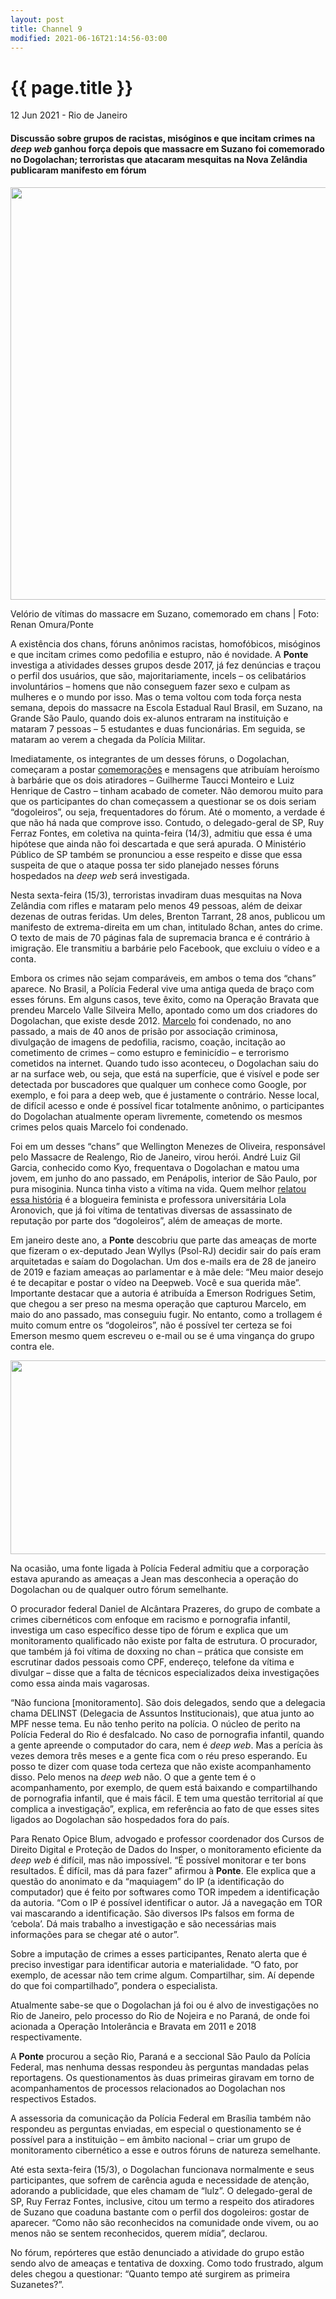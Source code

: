 ```yaml
---
layout: post
title: Channel 9
modified: 2021-06-16T21:14:56-03:00
---
```


{{ page.title }}
================

<p class="meta">12 Jun 2021 - Rio de Janeiro</p>

#### Discussão sobre grupos de racistas, misóginos e que incitam crimes na *deep web* ganhou força depois que massacre em Suzano foi comemorado no Dogolachan; terroristas que atacaram mesquitas na Nova Zelândia publicaram manifesto em fórum

<img width="990" height="660" src=":/1e073d8010534350aecd9f5bc49ef07e"/>

Velório de vítimas do massacre em Suzano, comemorado em chans | Foto: Renan Omura/Ponte

A existência dos chans, fóruns anônimos racistas, homofóbicos, misóginos e que incitam crimes como pedofilia e estupro, não é novidade. A **Ponte** investiga a atividades desses grupos desde 2017, já fez denúncias e traçou o perfil dos usuários, que são, majoritariamente, incels – os celibatários involuntários – homens que não conseguem fazer sexo e culpam as mulheres e o mundo por isso. Mas o tema voltou com toda força nesta semana, depois do massacre na Escola Estadual Raul Brasil, em Suzano, na Grande São Paulo, quando dois ex-alunos entraram na instituição e mataram 7 pessoas – 5 estudantes e duas funcionárias. Em seguida, se mataram ao verem a chegada da Polícia Militar.

Imediatamente, os integrantes de um desses fóruns, o Dogolachan, começaram a postar [comemorações](https://web.archive.org/web/20210223010044/https://ponte.org/ataque-a-tiros-em-suzano-sp-e-comemorado-em-forum-racista-e-misogino-na-internet/) e mensagens que atribuíam heroísmo à barbárie que os dois atiradores – Guilherme Taucci Monteiro e Luiz Henrique de Castro – tinham acabado de cometer. Não demorou muito para que os participantes do chan começassem a questionar se os dois seriam “dogoleiros”, ou seja, frequentadores do fórum. Até o momento, a verdade é que não há nada que comprove isso. Contudo, o delegado-geral de SP, Ruy Ferraz Fontes, em coletiva na quinta-feira (14/3), admitiu que essa é uma hipótese que ainda não foi descartada e que será apurada. O Ministério Público de SP também se pronunciou a esse respeito e disse que essa suspeita de que o ataque possa ter sido planejado nesses fóruns hospedados na *deep web* será investigada.

Nesta sexta-feira (15/3), terroristas invadiram duas mesquitas na Nova Zelândia com rifles e mataram pelo menos 49 pessoas, além de deixar dezenas de outras feridas. Um deles, Brenton Tarrant, 28 anos, publicou um manifesto de extrema-direita em um chan, intitulado 8chan, antes do crime. O texto de mais de 70 páginas fala de supremacia branca e é contrário à imigração. Ele transmitiu a barbárie pelo Facebook, que excluiu o vídeo e a conta.

Embora os crimes não sejam comparáveis, em ambos o tema dos “chans” aparece. No Brasil, a Polícia Federal vive uma antiga queda de braço com esses fóruns. Em alguns casos, teve êxito, como na Operação Bravata que prendeu Marcelo Valle Silveira Mello, apontado como um dos criadores do Dogolachan, que existe desde 2012. [Marcelo](https://web.archive.org/web/20210223010044/https://ponte.org/lider-de-forum-racista-e-misogino-na-internet-e-condenado-a-41-anos-de-prisao/) foi condenado, no ano passado, a mais de 40 anos de prisão por associação criminosa, divulgação de imagens de pedofilia, racismo, coação, incitação ao cometimento de crimes – como estupro e feminicídio – e terrorismo cometidos na internet. Quando tudo isso aconteceu, o Dogolachan saiu do ar na surface web, ou seja, que está na superfície, que é visível e pode ser detectada por buscadores que qualquer um conhece como Google, por exemplo, e foi para a deep web, que é justamente o contrário. Nesse local, de difícil acesso e onde é possível ficar totalmente anônimo, o participantes do Dogolachan atualmente operam livremente, cometendo os mesmos crimes pelos quais Marcelo foi condenado.

Foi em um desses “chans” que Wellington Menezes de Oliveira, responsável pelo Massacre de Realengo, Rio de Janeiro, virou herói. André Luiz Gil Garcia, conhecido como Kyo, frequentava o Dogolachan e matou uma jovem, em junho do ano passado, em Penápolis, interior de São Paulo, por pura misoginia. Nunca tinha visto a vítima na vida. Quem melhor [relatou essa história](https://web.archive.org/web/20210223010044/https://escrevalolaescreva.blogspot.com/2018/06/mascu-atira-contra-desconhecida-na-rua.html) é a blogueira feminista e professora universitária Lola Aronovich, que já foi vítima de tentativas diversas de assassinato de reputação por parte dos “dogoleiros”, além de ameaças de morte.

Em janeiro deste ano, a **Ponte** descobriu que parte das ameaças de morte que fizeram o ex-deputado Jean Wyllys (Psol-RJ) decidir sair do país eram arquitetadas e saíam do Dogolachan. Um dos e-mails era de 28 de janeiro de 2019 e faziam ameaças ao parlamentar e à mãe dele: “Meu maior desejo é te decapitar e postar o vídeo na Deepweb. Você e sua querida mãe”. Importante destacar que a autoria é atribuída a Emerson Rodrigues Setim, que chegou a ser preso na mesma operação que capturou Marcelo, em maio do ano passado, mas conseguiu fugir. No entanto, como a trollagem é muito comum entre os “dogoleiros”, não é possível ter certeza se foi Emerson mesmo quem escreveu o e-mail ou se é uma vingança do grupo contra ele.

<img width="550" height="310" src=":/ccc6fab1b86643e9a7858aa5ea15c974"/>

Na ocasião, uma fonte ligada à Polícia Federal admitiu que a corporação estava apurando as ameaças a Jean mas desconhecia a operação do Dogolachan ou de qualquer outro fórum semelhante.

O procurador federal Daniel de Alcântara Prazeres, do grupo de combate a crimes cibernéticos com enfoque em racismo e pornografia infantil, investiga um caso específico desse tipo de fórum e explica que um monitoramento qualificado não existe por falta de estrutura. O procurador, que também já foi vítima de doxxing no chan – prática que consiste em escrutinar dados pessoais como CPF, endereço, telefone da vítima e divulgar – disse que a falta de técnicos especializados deixa investigações como essa ainda mais vagarosas.

“Não funciona \[monitoramento\]. São dois delegados, sendo que a delegacia chama DELINST (Delegacia de Assuntos Institucionais), que atua junto ao MPF nesse tema. Eu não tenho perito na polícia. O núcleo de perito na Polícia Federal do Rio é desfalcado. No caso de pornografia infantil, quando a gente apreende o computador do cara, nem é *deep web*. Mas a perícia às vezes demora três meses e a gente fica com o réu preso esperando. Eu posso te dizer com quase toda certeza que não existe acompanhamento disso. Pelo menos na *deep web* não. O que a gente tem é o acompanhamento, por exemplo, de quem está baixando e compartilhando de pornografia infantil, que é mais fácil. E tem uma questão territorial aí que complica a investigação”, explica, em referência ao fato de que esses sites ligados ao Dogolachan são hospedados fora do país.

Para Renato Opice Blum, advogado e professor coordenador dos Cursos de Direito Digital e Proteção de Dados do Insper, o monitoramento eficiente da *deep web* é difícil, mas não impossível. “É possível monitorar e ter bons resultados. É difícil, mas dá para fazer” afirmou à **Ponte**. Ele explica que a questão do anonimato e da “maquiagem” do IP (a identificação do computador) que é feito por softwares como TOR impedem a identificação da autoria. “Com o IP é possível identificar o autor. Já a navegação em TOR vai mascarando a identificação. São diversos IPs falsos em forma de ‘cebola’. Dá mais trabalho a investigação e são necessárias mais informações para se chegar até o autor”.

Sobre a imputação de crimes a esses participantes, Renato alerta que é preciso investigar para identificar autoria e materialidade. “O fato, por exemplo, de acessar não tem crime algum. Compartilhar, sim. Aí depende do que foi compartilhado”, pondera o especialista.

Atualmente sabe-se que o Dogolachan já foi ou é alvo de investigações no Rio de Janeiro, pelo processo do Rio de Nojeira e no Paraná, de onde foi acionada a Operação Intolerância e Bravata em 2011 e 2018 respectivamente.

A **Ponte** procurou a seção Rio, Paraná e a seccional São Paulo da Polícia Federal, mas nenhuma dessas respondeu às perguntas mandadas pelas reportagens. Os questionamentos às duas primeiras giravam em torno de acompanhamentos de processos relacionados ao Dogolachan nos respectivos Estados.

A assessoria da comunicação da Polícia Federal em Brasília também não respondeu as perguntas enviadas, em especial o questionamento se é possível para a instituição – em âmbito nacional – criar um grupo de monitoramento cibernético a esse e outros fóruns de natureza semelhante.

Até esta sexta-feira (15/3), o Dogolachan funcionava normalmente e seus participantes, que sofrem de carência aguda e necessidade de atenção, adorando a publicidade, que eles chamam de “lulz”. O delegado-geral de SP, Ruy Ferraz Fontes, inclusive, citou um termo a respeito dos atiradores de Suzano que coaduna bastante com o perfil dos dogoleiros: gostar de aparecer. “Como não são reconhecidos na comunidade onde vivem, ou ao menos não se sentem reconhecidos, querem mídia”, declarou.

No fórum, repórteres que estão denunciado a atividade do grupo estão sendo alvo de ameaças e tentativa de doxxing. Como todo frustrado, algum deles chegou a questionar: “Quanto tempo até surgirem as primeira Suzanetes?”.

